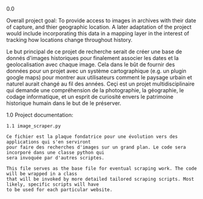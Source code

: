 0.0

Overall project goal: To provide access to images in archives with their date of capture, and thier geographic location. A later adaptation of the project would include incorporating this data in a mapping layer in the interest of tracking how locations change throughout history.

Le but principal de ce projet de recherche serait de créer une base de donnés d'images historiques pour
finalement associer les dates et la geolocalisation avec chaque image. Cela dans le bût de fournir des
données pour un projet avec un système cartographique (e.g. un plugin google maps) pour montrer aux
utilisateurs comment le paysage urbain et naturel aurait changé au fil des années. Ceçi est un projet
multidisciplinaire qui demande une compréhension de la photographie, la géographie, le codage informatique,
et un esprit de curiosité envers le patrimoine historique humain dans le but de le préserver.

1.0 Project documentation:


    1.1 image_scraper.py

    Ce fichier est la plaque fondatrice pour une évolution vers des applications qui s'en serviront
    pour faire des recherches d'images sur un grand plan. Le code sera incorporé dans une classe python qui
    sera invoquée par d'autres scriptes.

    This file serves as the base file for eventual scraping work. The code will be wrapped in a class
    that will be invoked by more detailed tailored scraping scripts. Most likely, specific scripts will have
    to be used for each particular website.
